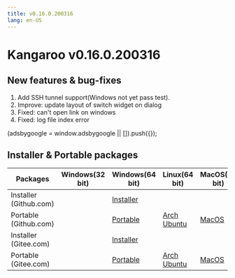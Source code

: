 ```yaml
---
title: v0.16.0.200316
lang: en-US
---
```


# Kangaroo v0.16.0.200316

## New features & bug-fixes
1. Add SSH tunnel support(Windows not yet pass test). 
2. Improve: update layout of switch widget on dialog
3. Fixed: can't open link on windows
4. Fixed: log file index error

<div>
    <script2 type="text/javascript" async="true" src="https://pagead2.googlesyndication.com/pagead/js/adsbygoogle.js" />
    <ins class="adsbygoogle"
        style="display:block; text-align:center;"
        data-ad-layout="in-article"
        data-ad-format="fluid"
        data-ad-client="ca-pub-3975819313740938"
        data-ad-slot="6760827895"></ins>
    <script2 type="text/javascript">
        (adsbygoogle = window.adsbygoogle || []).push({});
    </script2>
</div>


## Installer & Portable packages

| Packages        | Windows(32 bit) | Windows(64 bit) | Linux(64 bit)   | MacOS(64 bit)   |
|-----------------|-----------------|-----------------|-----------------|-----------------|
| Installer (Github.com) | | [Installer](https://github.com/dbkangaroo/kangaroo/releases/download/v0.16.0.200316/Kangaroo_0.16.0.200316_win64.exe) | | |
| Portable (Github.com)  | | [Portable](https://github.com/dbkangaroo/kangaroo/releases/download/v0.16.0.200316/Kangaroo_0.16.0.200316_win64.7z) | [Arch](https://github.com/dbkangaroo/kangaroo/releases/download/v0.16.0.200316/Kangaroo_0.16.0.200316_arch.zip) <br/> [Ubuntu](https://github.com/dbkangaroo/kangaroo/releases/download/v0.16.0.200316/Kangaroo_0.16.0.200316_ubuntu.zip) | [MacOS](https://github.com/dbkangaroo/kangaroo/releases/download/v0.16.0.200316/Kangaroo_0.16.0.200316_macos.zip) |
| Installer (Gitee.com) | | [Installer](https://gitee.com/dbkangaroo/kangaroo/attach_files/341170/download) | | |
| Portable (Gitee.com)  | | [Portable](https://gitee.com/dbkangaroo/kangaroo/attach_files/341171/download) | [Arch](https://gitee.com/dbkangaroo/kangaroo/attach_files/341177/download) <br/> [Ubuntu](https://gitee.com/dbkangaroo/kangaroo/attach_files/341176/download) | [MacOS](https://gitee.com/dbkangaroo/kangaroo/attach_files/341175/download) |